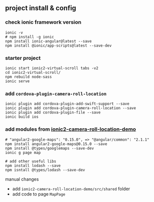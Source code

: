 ## project install & config

### check ionic framework version
```
ionic -v
# npm install -g ionic
npm install ionic-angular@latest --save
npm install @ionic/app-scripts@latest --save-dev
```

### starter project
```
ionic start ionic2-virtual-scroll tabs -v2
cd ionic2-virtual-scroll/
npm rebuild node-sass
ionic serve
```

### add `cordova-plugin-camera-roll-location`
```
ionic plugin add cordova-plugin-add-swift-support --save
ionic plugin add cordova-plugin-camera-roll-location --save
ionic plugin add cordova-plugin-file --save 
ionic build ios
```

### add modules from [ionic2-camera-roll-location-demo](https://github.com/mixersoft/ionic2-camera-roll-location-demo)
```
# "angular2-google-maps": "0.15.0", => "@angular/common": "2.1.1"
npm install angular2-google-maps@0.15.0 --save
npm install @types/googlemaps --save-dev
ionic g page map

# add other useful libs
npm install lodash --save
npm isntall @types/lodash --save-dev
```

manual changes
* add `ionic2-camera-roll-location-demo/src/shared` folder
* add code to page `MapPage`



